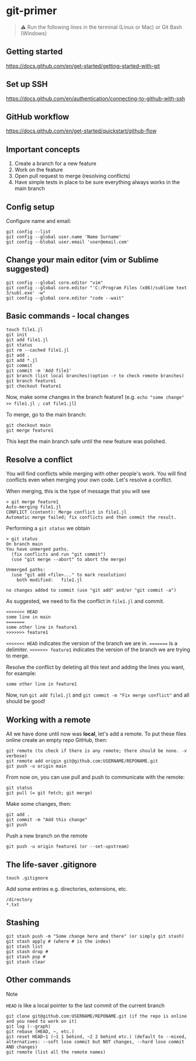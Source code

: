 # git-primer

> :warning: Run the following lines in the terminal (Linux or Mac) or Git Bash (Windows)

## Getting started
https://docs.github.com/en/get-started/getting-started-with-git

## Set up SSH
https://docs.github.com/en/authentication/connecting-to-github-with-ssh

## GitHub workflow
https://docs.github.com/en/get-started/quickstart/github-flow

## Important concepts
1. Create a branch for a new feature
2. Work on the feature
3. Open pull request to merge (resolving conflicts)
4. Have simple tests in place to be sure everything always works in the main branch

## Config setup
Configure name and email:
```
git config --list
git config --global user.name 'Name Surname'
git config --blobal user.email 'user@email.com'
```

## Change your main editor (vim or Sublime suggested)
```
git config --global core.editor "vim"
git config --global core.editor "'C:/Program Files (x86)/sublime text 3/subl.exe' -w"
git config --global core.editor "code --wait"
```

## Basic commands - local changes
```
touch file1.jl
git init
git add file1.jl
git status
git rm --cached file1.jl
git add .
git add *.jl
git commit
git commit -m 'Add file1'
git branch (list local branches)(option -r to check remote branches)
git branch feature1
git checkout feature1
```

Now, make some changes in the branch feature1 (e.g. `echo "some change" >> file1.jl ; cat file1.jl`)

To merge, go to the main branch:
```
git checkout main
git merge feature1
``` 
This kept the main branch safe until the new feature was polished.

## Resolve a conflict
You will find conflicts while merging with other people's work. You will find conflicts even when merging your own code. Let's resolve a conflict.

When merging, this is the type of message that you will see
```
> git merge feature1
Auto-merging file1.jl
CONFLICT (content): Merge conflict in file1.jl
Automatic merge failed; fix conflicts and then commit the result.
```
Performing a `git status` we obtain
```
> git status
On branch main
You have unmerged paths.
  (fix conflicts and run "git commit")
  (use "git merge --abort" to abort the merge)

Unmerged paths:
  (use "git add <file>..." to mark resolution)
	both modified:   file1.jl

no changes added to commit (use "git add" and/or "git commit -a")
```
As suggested, we need to fix the conflict in `file1.jl` and commit.
```
<<<<<<< HEAD
some line in main
=======
some other line in feature1
>>>>>>> feature1
```
`<<<<<<< HEAD` indicates the version of the branch we are in. `=======` is a delimiter. `>>>>>>> feature1` indicates the version of the branch we are trying to merge.

Resolve the conflict by deleting all this text and adding the lines you want, for example:
```
some other line in feature1
```
Now, run `git add file1.jl` and `git commit -m "Fix merge conflict"` and all should be good!

## Working with a remote
All we have done until now was **local**, let's add a remote. To put these files online create an empty repo GitHub, then:
```
git remote (to check if there is any remote; there should be none. -v verbose)
git remote add origin git@github.com:USERNAME/REPONAME.git
git push -u origin main
``` 
From now on, you can use pull and push to communicate with the remote:
```
git status
git pull (= git fetch; git merge)
```
Make some changes, then:
```
git add .
git commit -m "Add this change"
git push
```

Push a new branch on the remote
```
git push -u origin feature1 (or --set-upstream)
```

## The life-saver .gitignore
```
touch .gitignore
```
Add some entries e.g. directories, extensions, etc.
```
/directory
*.txt
```

## Stashing
```
git stash push -m "Some change here and there" (or simply git stash)
git stash apply # (where # is the index)
git stash list
git stash drop #
git stash pop #
git stash clear
```

## Other commands
> [!NOTE]
> `HEAD` is like a local pointer to the last commit of the current branch
```
git clone git@github.com:USERNAME/REPONAME.git (if the repo is online and you need to work on it)
git log (--graph)
git rebase (HEAD, ~, etc.)
git reset HEAD~1 (~1 1 behind, ~2 2 behind etc.) (default to --mixed, alternatives: --soft lose commit but NOT changes, --hard lose commit AND changes)
git remote (list all the remote names)
```
